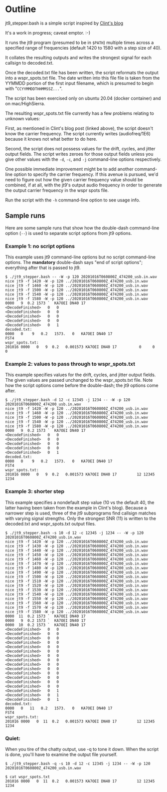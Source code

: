 # Outline

jt9_stepper.bash is a simple script inspired by
[Clint's blog](http://ka7oei.blogspot.com/2020/10/using-jt9-executable-to-receive-fst4w.html)

It's a work in progress; caveat emptor. :-)

It runs the jt9 program (presumed to be in `$PATH`) multiple times
across a specified range of frequencies (default 1420 to 1580 with a
step size of 40).

It collates the resulting outputs and writes the strongest signal for each
callsign to decoded.txt.

Once the decoded.txt file has been written, the script reformats the
output into a wspr_spots.txt file.  The date written into this file
file is taken from the YYMMDD portion of the first input filename,
which is presumed to begin with "`CCYYMMDDTHHMMSSZ...`".

The script has been exercised only on ubuntu 20.04 (docker container)
and on mac/HighSierra.

The resulting wspr_spots.txt file currently has a few problems
relating to unknown values:

First, as mentioned in Clint's blog post (linked above), the script
doesn't know the carrier frequency.  The script currently writes
(audiofreq/1E6) because it knows not what better to do here.

Second, the script does not possess values for the drift, cycles, and
jitter output fields.  The script writes zeroes for those output
fields unless you give other values with the `-d`, `-c`, and `-j`
command-line options respectively.

One possible immediate improvement might be to add another
command-line option to specify the carrier frequency.  If this avenue
is pursued, we'd need to figure out how the given carrier frequency
value should be combined, if at all, with the jt9's output audio
frequency in order to generate the output carrier frequency in the
wspr spots file.

Run the script with the `-h` command-line option to see usage info.


## Sample runs

Here are some sample runs that show how the double-dash command-line
option (`--`) is used to separate script options from jt9 options.

### Example 1: no script options

This example uses jt9 command-line options but no script command-line
options.  The **mandatory** double-dash says "end of script options";
everything after that is passed to jt9.

```
$ ./jt9_stepper.bash -- -W -p 120 20201016T060800Z_474200_usb.in.wav
nice jt9 -f 1420 -W -p 120 ../20201016T060800Z_474200_usb.in.wav
nice jt9 -f 1460 -W -p 120 ../20201016T060800Z_474200_usb.in.wav
nice jt9 -f 1500 -W -p 120 ../20201016T060800Z_474200_usb.in.wav
nice jt9 -f 1540 -W -p 120 ../20201016T060800Z_474200_usb.in.wav
nice jt9 -f 1580 -W -p 120 ../20201016T060800Z_474200_usb.in.wav
0000   9  0.2 1573 `  KA7OEI DN40 17                                  
<DecodeFinished>   0   0
<DecodeFinished>   0   0
<DecodeFinished>   0   0
<DecodeFinished>   0   0
<DecodeFinished>   0   1
decoded.txt:
0000   0    9   0.2   1573.   0   KA7OEI DN40 17                        FST4
wspr_spots.txt:
201016 0000   0   9  0.2   0.001573 KA7OEI DN40 17          0     0    0
```

### Example 2: values to pass through to wspr_spots.txt

This example specifies values for the drift, cycles, and jitter
output fields.  The given values are passed unchanged to the
wspr_spots.txt file.  Note how the script options come before the
double-dash; the jt9 options come after.

```
$ ./jt9_stepper.bash -d 12 -c 12345 -j 1234 -- -W -p 120 20201016T060800Z_474200_usb.in.wav
nice jt9 -f 1420 -W -p 120 ../20201016T060800Z_474200_usb.in.wav
nice jt9 -f 1460 -W -p 120 ../20201016T060800Z_474200_usb.in.wav
nice jt9 -f 1500 -W -p 120 ../20201016T060800Z_474200_usb.in.wav
nice jt9 -f 1540 -W -p 120 ../20201016T060800Z_474200_usb.in.wav
nice jt9 -f 1580 -W -p 120 ../20201016T060800Z_474200_usb.in.wav
0000   9  0.2 1573 `  KA7OEI DN40 17                                  
<DecodeFinished>   0   0
<DecodeFinished>   0   0
<DecodeFinished>   0   0
<DecodeFinished>   0   0
<DecodeFinished>   0   1
decoded.txt:
0000   0    9   0.2   1573.   0   KA7OEI DN40 17                        FST4
wspr_spots.txt:
201016 0000   0   9  0.2   0.001573 KA7OEI DN40 17         12 12345 1234
```

### Example 3: shorter step

This example specifies a nondefault step value (10 vs the default 40,
the latter having been taken from the example in Clint's blog).
Because a narrower step is used, three of the jt9 subprograms find
callsign matches with varying signal strengths.  Only the
strongest SNR (11) is written to the decoded.txt and wspr_spots.txt
output files.

```
$ ./jt9_stepper.bash -s 10 -d 12 -c 12345 -j 1234 -- -W -p 120 20201016T060800Z_474200_usb.in.wav
nice jt9 -f 1420 -W -p 120 ../20201016T060800Z_474200_usb.in.wav
nice jt9 -f 1430 -W -p 120 ../20201016T060800Z_474200_usb.in.wav
nice jt9 -f 1440 -W -p 120 ../20201016T060800Z_474200_usb.in.wav
nice jt9 -f 1450 -W -p 120 ../20201016T060800Z_474200_usb.in.wav
nice jt9 -f 1460 -W -p 120 ../20201016T060800Z_474200_usb.in.wav
nice jt9 -f 1470 -W -p 120 ../20201016T060800Z_474200_usb.in.wav
nice jt9 -f 1480 -W -p 120 ../20201016T060800Z_474200_usb.in.wav
nice jt9 -f 1490 -W -p 120 ../20201016T060800Z_474200_usb.in.wav
nice jt9 -f 1500 -W -p 120 ../20201016T060800Z_474200_usb.in.wav
nice jt9 -f 1510 -W -p 120 ../20201016T060800Z_474200_usb.in.wav
nice jt9 -f 1520 -W -p 120 ../20201016T060800Z_474200_usb.in.wav
nice jt9 -f 1530 -W -p 120 ../20201016T060800Z_474200_usb.in.wav
nice jt9 -f 1540 -W -p 120 ../20201016T060800Z_474200_usb.in.wav
nice jt9 -f 1550 -W -p 120 ../20201016T060800Z_474200_usb.in.wav
nice jt9 -f 1560 -W -p 120 ../20201016T060800Z_474200_usb.in.wav
nice jt9 -f 1570 -W -p 120 ../20201016T060800Z_474200_usb.in.wav
nice jt9 -f 1580 -W -p 120 ../20201016T060800Z_474200_usb.in.wav
0000  11  0.2 1573 `  KA7OEI DN40 17                                  
0000   9  0.2 1573 `  KA7OEI DN40 17                                  
0000  10  0.2 1573 `  KA7OEI DN40 17                                  
<DecodeFinished>   0   0
<DecodeFinished>   0   0
<DecodeFinished>   0   0
<DecodeFinished>   0   0
<DecodeFinished>   0   0
<DecodeFinished>   0   0
<DecodeFinished>   0   0
<DecodeFinished>   0   0
<DecodeFinished>   0   0
<DecodeFinished>   0   0
<DecodeFinished>   0   0
<DecodeFinished>   0   0
<DecodeFinished>   0   0
<DecodeFinished>   0   0
<DecodeFinished>   0   1
<DecodeFinished>   0   1
<DecodeFinished>   0   1
decoded.txt:
0000   0   11   0.2   1573.   0   KA7OEI DN40 17                        FST4
wspr_spots.txt:
201016 0000   0  11  0.2   0.001573 KA7OEI DN40 17         12 12345 1234
```

### Quiet:

When you tire of the chatty output, use -q to tone it down.  When the
script is done, you'll have to examine the output file yourself.

```
$ ./jt9_stepper.bash -q -s 10 -d 12 -c 12345 -j 1234 -- -W -p 120 20201016T060800Z_474200_usb.in.wav

$ cat wspr_spots.txt
201016 0000   0  11  0.2   0.001573 KA7OEI DN40 17         12 12345 1234
```
